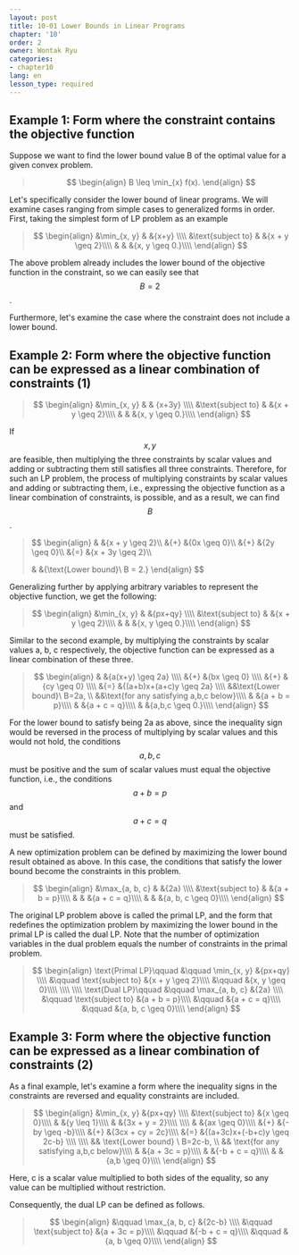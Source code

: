 ```yaml
---
layout: post
title: 10-01 Lower Bounds in Linear Programs
chapter: '10'
order: 2
owner: Wontak Ryu
categories:
- chapter10
lang: en
lesson_type: required
---
```


<script type="text/x-mathjax-config">
MathJax.Hub.Config({
    displayAlign: "center"
});
</script>

## Example 1: Form where the constraint contains the objective function

Suppose we want to find the lower bound value B of the optimal value for a given convex problem.

>$$
>\begin{align}
>B \leq \min_{x} f(x).
>\end{align}
>$$

Let's specifically consider the lower bound of linear programs. We will examine cases ranging from simple cases to generalized forms in order.
First, taking the simplest form of LP problem as an example

>$$
>\begin{align}
>&\min_{x, y}  
>& &{x+y} \\\\
>&\text{subject to} 
>& &{x + y \geq 2}\\\\
>& & &{x, y \geq 0.}\\\\
>\end{align}
>$$

The above problem already includes the lower bound of the objective function in the constraint, so we can easily see that $$B=2$$.

Furthermore, let's examine the case where the constraint does not include a lower bound.

## Example 2: Form where the objective function can be expressed as a linear combination of constraints (1)

>$$
>\begin{align}
>&\min_{x, y}  
>& & {x+3y} \\\\
>&\text{subject to} 
>& &{x + y \geq 2}\\\\
>& & &{x, y \geq 0.}\\\\
>\end{align}
>$$

If $$x,\, y$$ are feasible, then multiplying the three constraints by scalar values and adding or subtracting them still satisfies all three constraints. Therefore, for such an LP problem, the process of multiplying constraints by scalar values and adding or subtracting them, i.e., expressing the objective function as a linear combination of constraints, is possible, and as a result, we can find $$B$$. 

>$$
>\begin{align}
>& &{x + y \geq 2}\\\\
>&{+} &{0x \geq 0}\\\\
>&{+} &{2y \geq 0}\\\\
>&{=} &{x + 3y \geq 2}\\\\
>
>& &{\text{Lower bound}\ B = 2.}
>\end{align}
>$$

Generalizing further by applying arbitrary variables to represent the objective function, we get the following:

>$$
>\begin{align}
>&\min_{x, y}  
>& &{px+qy} \\\\
>&\text{subject to} 
>& &{x + y \geq 2}\\\\
>& & &{x, y \geq 0.}\\\\
>\end{align}
>$$

Similar to the second example, by multiplying the constraints by scalar values a, b, c respectively, the objective function can be expressed as a linear combination of these three.

 >$$
 >\begin{align}
 >& &{a(x+y) \geq 2a} \\\\
 >&{+} &{bx \geq 0} \\\\
 >&{+} &{cy \geq 0} \\\\
 >&{=} &{(a+b)x+(a+c)y \geq 2a} \\\\
 >&&\text{Lower bound}\ B=2a, \\
 >&&\text{for any satisfying a,b,c below}\\\\
 >& &{a + b = p}\\\\
 >& &{a + c = q}\\\\
 >& &{a,b,c \geq 0.}\\\\
 >\end{align}
 >$$


For the lower bound to satisfy being 2a as above, since the inequality sign would be reversed in the process of multiplying by scalar values and this would not hold, the conditions $$a, b, c$$ must be positive and the sum of scalar values must equal the objective function, i.e., the conditions $$a+b = p$$ and $$a+c = q$$ must be satisfied.

A new optimization problem can be defined by maximizing the lower bound result obtained as above. In this case, the conditions that satisfy the lower bound become the constraints in this problem. 

>$$
>\begin{align}
>&\max_{a, b, c}  
>& &{2a} \\\\
>&\text{subject to} 
>& &{a + b = p}\\\\
>& & &{a + c = q}\\\\
>& & &{a, b, c \geq 0}\\\\
>\end{align}
>$$

The original LP problem above is called the primal LP, and the form that redefines the optimization problem by maximizing the lower bound in the primal LP is called the dual LP. Note that the number of optimization variables in the dual problem equals the number of constraints in the primal problem.

>$$
>\begin{align}
>\text{Primal LP}\qquad
>&\qquad \min_{x, y}  &{px+qy} \\\\
>&\qquad \text{subject to} &{x + y \geq 2}\\\\
>&\qquad &{x, y \geq 0}\\\\
>\\\\
>\\\\
>\text{Dual LP}\qquad
>&\qquad \max_{a, b, c}  &{2a} \\\\
>&\qquad \text{subject to} &{a + b = p}\\\\
>&\qquad &{a + c = q}\\\\
>&\qquad &{a, b, c \geq 0}\\\\
>\end{align}
>$$

## Example 3: Form where the objective function can be expressed as a linear combination of constraints (2)

As a final example, let's examine a form where the inequality signs in the constraints are reversed and equality constraints are included.

>$$
>\begin{align}
>&\min_{x, y}  &{px+qy} \\\\
>&\text{subject to} &{x \geq 0}\\\\
>& &{y \leq 1}\\\\
>& &{3x + y = 2}\\\\
>\\\\
>& &{ax \geq 0}\\\\
>&{+} &{-by \geq -b}\\\\
>&{+} &{3cx + cy = 2c}\\\\
>&{=} &{(a+3c)x+(-b+c)y \geq 2c-b}
>\\\\
>\\\\
>&& \text{Lower bound}  \ B=2c-b, \\
>&& \text{for any satisfying a,b,c below}\\\\
>& &{a + 3c = p}\\\\
>& &{-b + c = q}\\\\
>& &{a,b \geq 0}\\\\
>\end{align}
>$$

Here, c is a scalar value multiplied to both sides of the equality, so any value can be multiplied without restriction.

Consequently, the dual LP can be defined as follows.

>$$
>\begin{align}
>&\qquad \max_{a, b, c}  &{2c-b} \\\\
>&\qquad \text{subject to} &{a + 3c = p}\\\\
>&\qquad &{-b + c = q}\\\\
>&\qquad &{a, b \geq 0}\\\\
>\end{align}
>$$
